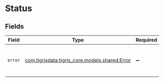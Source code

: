 # Status


## Fields

| Field                                                                          | Type                                                                           | Required                                                                       | Description                                                                    |
| ------------------------------------------------------------------------------ | ------------------------------------------------------------------------------ | ------------------------------------------------------------------------------ | ------------------------------------------------------------------------------ |
| `error`                                                                        | [com.tigrisdata.tigris_core.models.shared.Error](../../models/shared/Error.md) | :heavy_minus_sign:                                                             | The Error type defines a logical error model                                   |